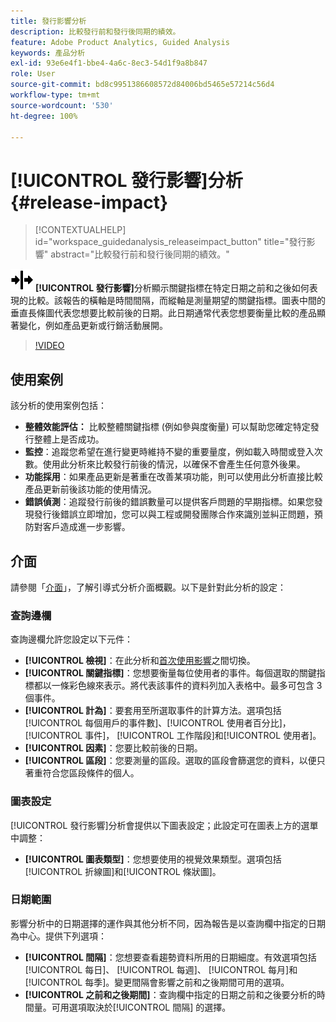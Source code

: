 ```yaml
---
title: 發行影響分析
description: 比較發行前和發行後同期的績效。
feature: Adobe Product Analytics, Guided Analysis
keywords: 產品分析
exl-id: 93e6e4f1-bbe4-4a6c-8ec3-54d1f9a8b847
role: User
source-git-commit: bd8c9951386608572d84006bd5465e57214c56d4
workflow-type: tm+mt
source-wordcount: '530'
ht-degree: 100%

---
```


# [!UICONTROL 發行影響]分析 {#release-impact}

<!-- markdownlint-disable MD034 -->

>[!CONTEXTUALHELP]
>id="workspace_guidedanalysis_releaseimpact_button"
>title="發行影響"
>abstract="比較發行前和發行後同期的績效。"

<!-- markdownlint-enable MD034 -->

![發行](/help/assets/icons/Release.svg) **[!UICONTROL 發行影響]**&#x200B;分析顯示關鍵指標在特定日期之前和之後如何表現的比較。該報告的橫軸是時間間隔，而縱軸是測量期望的關鍵指標。圖表中間的垂直長條圖代表您想要比較前後的日期。此日期通常代表您想要衡量比較的產品顯著變化，例如產品更新或行銷活動展開。

>[!VIDEO](https://video.tv.adobe.com/v/3423447/?captions=chi_hant&quality=12&learn=on)

## 使用案例

該分析的使用案例包括：

* **整體效能評估：** 比較整體關鍵指標 (例如參與度衡量) 可以幫助您確定特定發行整體上是否成功。
* **監控**：追蹤您希望在進行變更時維持不變的重要量度，例如載入時間或登入次數。使用此分析來比較發行前後的情況，以確保不會產生任何意外後果。
* **功能採用**：如果產品更新是著重在改善某項功能，則可以使用此分析直接比較產品更新前後該功能的使用情況。
* **錯誤偵測**：追蹤發行前後的錯誤數量可以提供客戶問題的早期指標。如果您發現發行後錯誤立即增加，您可以與工程或開發團隊合作來識別並糾正問題，預防對客戶造成進一步影響。

## 介面

請參閱「[介面](../overview.md#interface)」，了解引導式分析介面概觀。以下是針對此分析的設定：

### 查詢邊欄

查詢邊欄允許您設定以下元件：

* **[!UICONTROL 檢視]**：在此分析和[首次使用影響](first-use-impact.md)之間切換。
* **[!UICONTROL 關鍵指標]**：您想要衡量每位使用者的事件。每個選取的關鍵指標都以一條彩色線來表示。將代表該事件的資料列加入表格中。最多可包含 3 個事件。
* **[!UICONTROL 計為]**：要套用至所選取事件的計算方法。選項包括 [!UICONTROL 每個用戶的事件數]、[!UICONTROL 使用者百分比]， [!UICONTROL 事件]， [!UICONTROL 工作階段]和[!UICONTROL 使用者]。
* **[!UICONTROL 因素]**：您要比較前後的日期。
* **[!UICONTROL 區段]**：您要測量的區段。選取的區段會篩選您的資料，以便只著重符合您區段條件的個人。

### 圖表設定

[!UICONTROL 發行影響]分析會提供以下圖表設定；此設定可在圖表上方的選單中調整：

* **[!UICONTROL 圖表類型]**：您想要使用的視覺效果類型。選項包括[!UICONTROL 折線圖]和[!UICONTROL 條狀圖]。

### 日期範圍

影響分析中的日期選擇的運作與其他分析不同，因為報告是以查詢欄中指定的日期為中心。提供下列選項：

* **[!UICONTROL 間隔]**：您想要查看趨勢資料所用的日期細度。有效選項包括[!UICONTROL 每日]、 [!UICONTROL 每週]、 [!UICONTROL 每月]和 [!UICONTROL 每季]。變更間隔會影響之前和之後期間可用的選項。
* **[!UICONTROL 之前和之後期間]**：查詢欄中指定的日期之前和之後要分析的時間量。可用選項取決於[!UICONTROL 間隔] 的選擇。


<!--
## Example

See below for an example of the analysis.

![Release impact](../assets/release-impact.png)

-->

